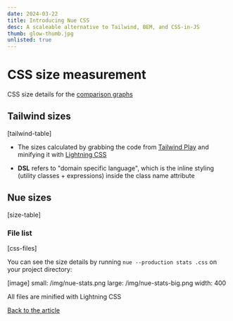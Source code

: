 ```yaml
---
date: 2024-03-22
title: Introducing Nue CSS
desc: A scaleable alternative to Tailwind, BEM, and CSS-in-JS
thumb: glow-thumb.jpg
unlisted: true
---
```



# CSS size measurement
CSS size details for the [comparison graphs](.#size-graphs)


## Tailwind sizes

[tailwind-table]

* The sizes calculated by grabbing the code from [Tailwind Play](//play.tailwindcss.com/) and minifying it with [Lightning CSS](//lightningcss.dev/)

* **DSL** refers to "domain specific language", which is the inline styling (utility classes + expressions) inside the class name attribute



## Nue sizes

[size-table]

### File list

[css-files]

You can see the size details by running `nue --production stats .css` on your project directory:

[image]
  small: /img/nue-stats.png
  large: /img/nue-stats-big.png
  width: 400

All files are minified with Lightning CSS


[Back to the article](.)